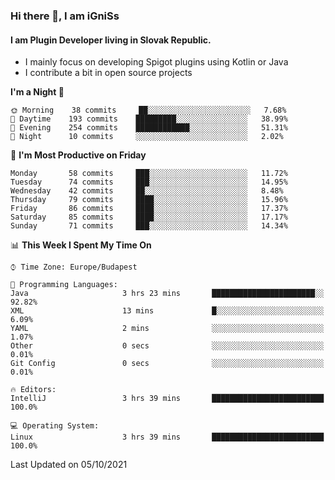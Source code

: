 ### Hi there 👋, I am iGniSs

#### I am Plugin Developer living in Slovak Republic.
- I mainly focus on developing Spigot plugins using Kotlin or Java
- I contribute a bit in open source projects

<!--START_SECTION:waka-->
**I'm a Night 🦉** 

```text
🌞 Morning    38 commits     ██░░░░░░░░░░░░░░░░░░░░░░░   7.68% 
🌆 Daytime    193 commits    █████████░░░░░░░░░░░░░░░░   38.99% 
🌃 Evening    254 commits    ████████████░░░░░░░░░░░░░   51.31% 
🌙 Night      10 commits     ░░░░░░░░░░░░░░░░░░░░░░░░░   2.02%

```
📅 **I'm Most Productive on Friday** 

```text
Monday       58 commits     ███░░░░░░░░░░░░░░░░░░░░░░   11.72% 
Tuesday      74 commits     ███░░░░░░░░░░░░░░░░░░░░░░   14.95% 
Wednesday    42 commits     ██░░░░░░░░░░░░░░░░░░░░░░░   8.48% 
Thursday     79 commits     ████░░░░░░░░░░░░░░░░░░░░░   15.96% 
Friday       86 commits     ████░░░░░░░░░░░░░░░░░░░░░   17.37% 
Saturday     85 commits     ████░░░░░░░░░░░░░░░░░░░░░   17.17% 
Sunday       71 commits     ███░░░░░░░░░░░░░░░░░░░░░░   14.34%

```


📊 **This Week I Spent My Time On** 

```text
⌚︎ Time Zone: Europe/Budapest

💬 Programming Languages: 
Java                     3 hrs 23 mins       ███████████████████████░░   92.82% 
XML                      13 mins             █░░░░░░░░░░░░░░░░░░░░░░░░   6.09% 
YAML                     2 mins              ░░░░░░░░░░░░░░░░░░░░░░░░░   1.07% 
Other                    0 secs              ░░░░░░░░░░░░░░░░░░░░░░░░░   0.01% 
Git Config               0 secs              ░░░░░░░░░░░░░░░░░░░░░░░░░   0.01%

🔥 Editors: 
IntelliJ                 3 hrs 39 mins       █████████████████████████   100.0%

💻 Operating System: 
Linux                    3 hrs 39 mins       █████████████████████████   100.0%

```


 Last Updated on 05/10/2021
<!--END_SECTION:waka-->